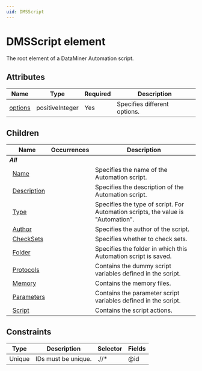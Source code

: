 ```yaml
---
uid: DMSScript
---
```


# DMSScript element

The root element of a DataMiner Automation script.

## Attributes

|Name|Type|Required|Description|
|--- |--- |--- |--- |
|[options](xref:DMSScript-options)|positiveInteger|Yes|Specifies different options.|

## Children

|Name|Occurrences|Description|
|--- |--- |--- |
|***All***|||
|&nbsp;&nbsp;[Name](xref:DMSScript.Name)||Specifies the name of the Automation script.|
|&nbsp;&nbsp;[Description](xref:DMSScript.Description)||Specifies the description of the Automation script.|
|&nbsp;&nbsp;[Type](xref:DMSScript.Type)||Specifies the type of script. For Automation scripts, the value is "Automation".|
|&nbsp;&nbsp;[Author](xref:DMSScript.Author)||Specifies the author of the script.|
|&nbsp;&nbsp;[CheckSets](xref:DMSScript.CheckSets)||Specifies whether to check sets.|
|&nbsp;&nbsp;[Folder](xref:DMSScript.Folder)||Specifies the folder in which this Automation script is saved.|
|&nbsp;&nbsp;[Protocols](xref:DMSScript.Protocols)||Contains the dummy script variables defined in the script.|
|&nbsp;&nbsp;[Memory](xref:DMSScript.Memory)||Contains the memory files.|
|&nbsp;&nbsp;[Parameters](xref:DMSScript.Parameters)||Contains the parameter script variables defined in the script.|
|&nbsp;&nbsp;[Script](xref:DMSScript.Script)||Contains the script actions.|

## Constraints

|Type|Description|Selector|Fields
|--- |--- |--- |--- |
|Unique |IDs must be unique. |.//* |@id |
